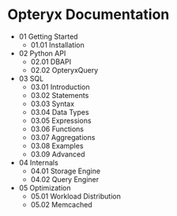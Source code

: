 # Opteryx Documentation

- 01 Getting Started
    - 01.01 Installation
- 02 Python API
    - 02.01 DBAPI
    - 02.02 OpteryxQuery
- 03 SQL
    - 03.01 Introduction
    - 03.02 Statements
    - 03.03 Syntax
    - 03.04 Data Types
    - 03.05 Expressions
    - 03.06 Functions
    - 03.07 Aggregations
    - 03.08 Examples
    - 03.09 Advanced
- 04 Internals
    - 04.01 Storage Engine
    - 04.02 Query Enginer
- 05 Optimization
    - 05.01 Workload Distribution
    - 05.02 Memcached